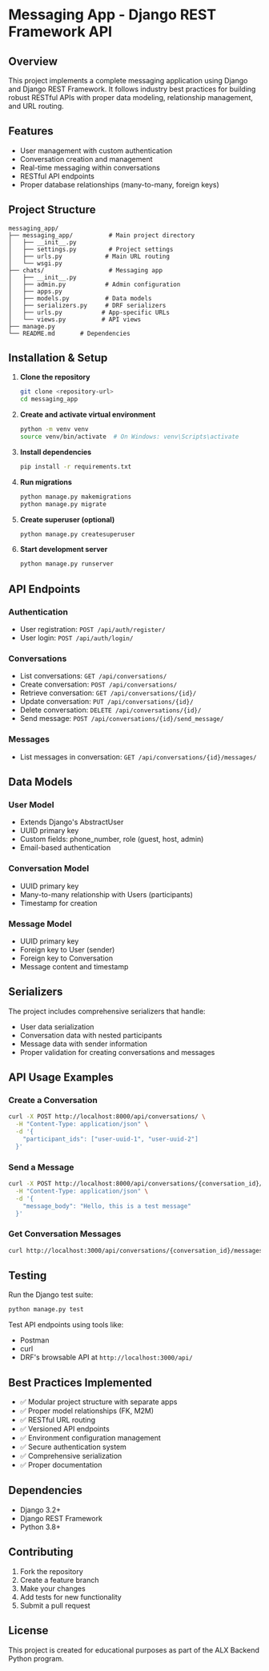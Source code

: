 # Messaging App - Django REST Framework API

## Overview

This project implements a complete messaging application using Django and Django REST Framework. It follows industry best practices for building robust RESTful APIs with proper data modeling, relationship management, and URL routing.

## Features

- User management with custom authentication
- Conversation creation and management
- Real-time messaging within conversations
- RESTful API endpoints
- Proper database relationships (many-to-many, foreign keys)

## Project Structure

```
messaging_app/
├── messaging_app/          # Main project directory
│   ├── __init__.py
│   ├── settings.py         # Project settings
│   ├── urls.py            # Main URL routing
│   └── wsgi.py
├── chats/                  # Messaging app
│   ├── __init__.py
│   ├── admin.py           # Admin configuration
│   ├── apps.py
│   ├── models.py          # Data models
│   ├── serializers.py     # DRF serializers
│   ├── urls.py           # App-specific URLs
│   └── views.py          # API views
├── manage.py
└── README.md       # Dependencies
```

## Installation & Setup

1. **Clone the repository**
   ```bash
   git clone <repository-url>
   cd messaging_app
   ```

2. **Create and activate virtual environment**
   ```bash
   python -m venv venv
   source venv/bin/activate  # On Windows: venv\Scripts\activate
   ```

3. **Install dependencies**
   ```bash
   pip install -r requirements.txt
   ```

4. **Run migrations**
   ```bash
   python manage.py makemigrations
   python manage.py migrate
   ```

5. **Create superuser (optional)**
   ```bash
   python manage.py createsuperuser
   ```

6. **Start development server**
   ```bash
   python manage.py runserver
   ```

## API Endpoints

### Authentication
- User registration: `POST /api/auth/register/`
- User login: `POST /api/auth/login/`

### Conversations
- List conversations: `GET /api/conversations/`
- Create conversation: `POST /api/conversations/`
- Retrieve conversation: `GET /api/conversations/{id}/`
- Update conversation: `PUT /api/conversations/{id}/`
- Delete conversation: `DELETE /api/conversations/{id}/`
- Send message: `POST /api/conversations/{id}/send_message/`

### Messages
- List messages in conversation: `GET /api/conversations/{id}/messages/`

## Data Models

### User Model
- Extends Django's AbstractUser
- UUID primary key
- Custom fields: phone_number, role (guest, host, admin)
- Email-based authentication

### Conversation Model
- UUID primary key
- Many-to-many relationship with Users (participants)
- Timestamp for creation

### Message Model
- UUID primary key
- Foreign key to User (sender)
- Foreign key to Conversation
- Message content and timestamp

## Serializers

The project includes comprehensive serializers that handle:
- User data serialization
- Conversation data with nested participants
- Message data with sender information
- Proper validation for creating conversations and messages

## API Usage Examples

### Create a Conversation
```bash
curl -X POST http://localhost:8000/api/conversations/ \
  -H "Content-Type: application/json" \
  -d '{
    "participant_ids": ["user-uuid-1", "user-uuid-2"]
  }'
```

### Send a Message
```bash
curl -X POST http://localhost:8000/api/conversations/{conversation_id}/send_message/ \
  -H "Content-Type: application/json" \
  -d '{
    "message_body": "Hello, this is a test message"
  }'
```

### Get Conversation Messages
```bash
curl http://localhost:3000/api/conversations/{conversation_id}/messages/
```

## Testing

Run the Django test suite:
```bash
python manage.py test
```

Test API endpoints using tools like:
- Postman
- curl
- DRF's browsable API at `http://localhost:3000/api/`

## Best Practices Implemented

- ✅ Modular project structure with separate apps
- ✅ Proper model relationships (FK, M2M)
- ✅ RESTful URL routing
- ✅ Versioned API endpoints
- ✅ Environment configuration management
- ✅ Secure authentication system
- ✅ Comprehensive serialization
- ✅ Proper documentation

## Dependencies

- Django 3.2+
- Django REST Framework
- Python 3.8+

## Contributing

1. Fork the repository
2. Create a feature branch
3. Make your changes
4. Add tests for new functionality
5. Submit a pull request

## License

This project is created for educational purposes as part of the ALX Backend Python program.